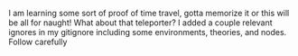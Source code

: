 I am learning some sort of proof of time travel, gotta memorize it or this will be all for naught! What about that teleporter?
I added a couple relevant ignores in my gitignore including some environments, theories, and nodes. Follow carefully
